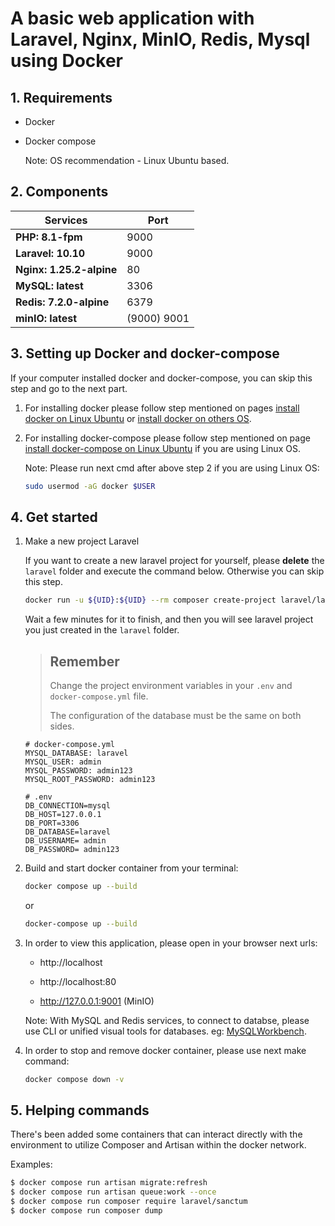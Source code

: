 # A basic web application with Laravel, Nginx, MinIO, Redis, Mysql using Docker

## 1. Requirements

- Docker
  
- Docker compose

    Note: OS recommendation - Linux Ubuntu based.

## 2. Components
  
| Services | Port |
|-----|-----|
|**PHP: 8.1-fpm**|9000|
|**Laravel: 10.10**|9000|
|**Nginx: 1.25.2-alpine**|80|
|**MySQL: latest**|3306|
|**Redis: 7.2.0-alpine**|6379|
|**minIO: latest**|(9000) 9001|


## 3. Setting up Docker and docker-compose

If your computer installed docker and docker-compose, you can skip this step and go to the next part. 

1. For installing docker please follow step mentioned on pages [install docker on Linux Ubuntu](https://docs.docker.com/install/linux/docker-ce/ubuntu/) or [install docker on others OS](https://docs.docker.com/engine/install/).


2. For installing docker-compose please follow step mentioned on page [install docker-compose on Linux Ubuntu](https://docs.docker.com/compose/install/standalone/) if you are using Linux OS.

    Note: Please run next cmd after above step 2 if you are using Linux OS: 


    ```bash
    sudo usermod -aG docker $USER
    ```
 

## 4. Get started

1. Make a new project Laravel 
   
   If you want to create a new laravel project for yourself, please **delete** the `laravel` folder and execute the command below. Otherwise you can skip this step.
   
    ```bash
    docker run -u ${UID}:${UID} --rm composer create-project laravel/laravel laravel
    ```

    Wait a few minutes for it to finish, and then you will see laravel project you just created in the `laravel` folder.

    > ## Remember
    >Change the project environment variables in your `.env` and `docker-compose.yml` file.
    >
    > The configuration of the database must be the same on both sides.
    
    ```dotenv
    # docker-compose.yml
    MYSQL_DATABASE: laravel
    MYSQL_USER: admin
    MYSQL_PASSWORD: admin123
    MYSQL_ROOT_PASSWORD: admin123
    ```

    ```dotenv
    # .env
    DB_CONNECTION=mysql
    DB_HOST=127.0.0.1
    DB_PORT=3306
    DB_DATABASE=laravel
    DB_USERNAME= admin
    DB_PASSWORD= admin123
    ```


2. Build and start docker container from your terminal:

    ```bash
    docker compose up --build
    ```

    or

    ```bash
    docker-compose up --build
    ```


3. In order to view this application, please open in your browser next urls:
   
   - http://localhost
  
   - http://localhost:80
  
   - http://127.0.0.1:9001 (MinIO)
  
    Note: With MySQL and Redis services, to connect to databse, please use CLI or unified visual tools for databases. eg: [MySQLWorkbench](https://www.mysql.com/products/workbench/).

4. In order to stop and remove docker container, please use next make command:
   
   ```bash
   docker compose down -v
   ``` 

## 5. Helping commands

There's been added some containers that can interact directly with the environment to utilize Composer and Artisan within the docker network.

Examples:

```bash
$ docker compose run artisan migrate:refresh
$ docker compose run artisan queue:work --once
$ docker compose run composer require laravel/sanctum
$ docker compose run composer dump
```

